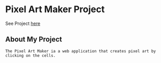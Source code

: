 # Pixel Art Maker Project
  See Project [here]( https://bamey1.github.io/Project-Pixel-Art-maker/)

## About My Project
    The Pixel Art Maker ia a web application that creates pixel art by clicking on the cells.
